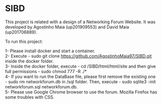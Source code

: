 # SIBD
This project is related with a design of a Networking Forum Website. 
It was developed by Agostinho Maia (up201909553) and David Maia (up201706889).

To run this project:

1- Please install docker and start a container. <br />
2- Execute - sudo git clone https://github.com/AgostinhoMaia97/SIBD.git inside the docker folder. <br />
3- Inside the docker folder, execute - cd /SIBD/html/html/site and then give full permissions - sudo chmod 777 -R ./* <br />
4- If you want to run the DataBase file, please first remove the existing one - sudo rm networkforum.db in /sql folder. Then, execute - sudo sqlite3 -init networkforum.sql networkforum.db. <br />
5- Please use Google Chrome browser to use the forum. Mozilla Firefox has some troubles with CSS. <br />

